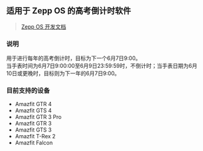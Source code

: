 ## 适用于 Zepp OS 的高考倒计时软件
> [Zepp OS 开发文档](https://docs.zepp.com/zh-cn/docs/intro/ "Zepp OS 开发文档")

### 说明
用于进行每年的高考倒计时，目标为下一个6月7日9:00。<br/>
当手表时间为6月7日9:00:00至6月9日23:59:59时，不倒计时；当手表日期为6月10日或更晚时，目标则为下一年的6月7日9:00。

### 目前支持的设备
- Amazfit GTR 4
- Amazfit GTS 4
- Amazfit GTR 3 Pro
- Amazfit GTR 3
- Amazfit GTS 3
- Amazfit T-Rex 2
- Amazfit Falcon